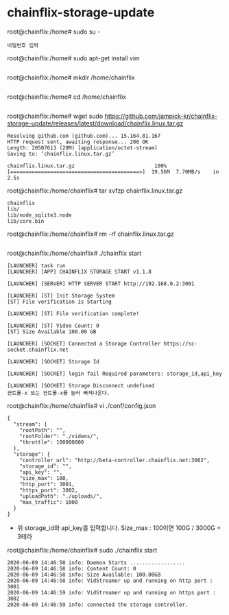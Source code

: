 # chainflix-storage-update

root@chainflix:/home# sudo su -
```
비밀번호 입력
```
root@chainflix:/home# sudo apt-get install vim
```
```
root@chainflix:/home# mkdir /home/chainflix
```
```
root@chainflix:/home# cd /home/chainflix
```
```
root@chainflix:/home# wget sudo https://github.com/jampick-kr/chainflix-storage-update/releases/latest/download/chainflix.linux.tar.gz
```
Resolving github.com (github.com)... 15.164.81.167
HTTP request sent, awaiting response... 200 OK
Length: 20507613 (20M) [application/octet-stream]
Saving to: ‘chainflix.linux.tar.gz’

chainflix.linux.tar.gz                          100%[==========================================>]  19.56M  7.70MB/s    in 2.5s
```
root@chainflix:/home/chainflix# tar xvfzp chainflix.linux.tar.gz
```
chainflix
lib/
lib/node_sqlite3.node
lib/core.bin
```
root@chainflix:/home/chainflix# rm -rf chainflix.linux.tar.gz
```
```
root@chainflix:/home/chainflix# ./chainflix start
```
[LAUNCHER] task run
[LAUNCHER] [APP] CHAINFLIX STORAGE START v1.1.8

[LAUNCHER] [SERVER] HTTP SERVER START http://192.168.0.2:3001

[LAUNCHER] [ST] Init Storage System
[ST] File verification is Starting

[LAUNCHER] [ST] File verification complete!

[LAUNCHER] [ST] Video Count: 0
[ST] Size Available 100.00 GB

[LAUNCHER] [SOCKET] Connected a Storage Controller https://sc-socket.chainflix.net

[LAUNCHER] [SOCKET] Storage Id

[LAUNCHER] [SOCKET] login fail Required parameters: storage_id,api_key

[LAUNCHER] [SOCKET] Storage Disconnect undefined
컨트롤-x 또는 컨트롤-x를 눌러 빠져나온다.
```

root@chainflix:/home/chainflix# vi ./conf/config.json
```
{
  "stream": {
    "rootPath": "",
    "rootFolder": "./videos/",
    "throttle": 100000000
  },
  "storage": {
    "controller_url": "http://beta-controller.chainflix.net:3002",
    "storage_id": "",
    "api_key": "",
    "size_max": 100,
    "http_port": 3001,
    "https_port": 3002,
    "uploadPath": "./uploads/",
    "max_traffic": 1000
  }
}
```
* 위 storage_id와 api_key를 입력합니다. Size_max : 100이면 100G / 3000G = 3테라

root@chainflix:/home/chainflix# sudo ./chainflix start
```
2020-06-09 14:46:58 info: Daemon Starts ..................
2020-06-09 14:46:58 info: Content Count: 0
2020-06-09 14:46:58 info: Size Available: 100.00GB
2020-06-09 14:46:58 info: VidStreamer up and running on http port : 3001
2020-06-09 14:46:59 info: VidStreamer up and running on https port : 3002
2020-06-09 14:46:59 info: connected the storage controller.
```
